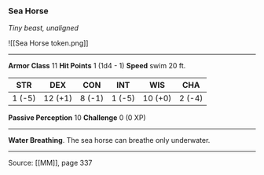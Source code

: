 ### Sea Horse
_Tiny beast, unaligned_

![[Sea Horse token.png]]


---

**Armor Class** 11
**Hit Points** 1 (1d4 - 1)
**Speed** swim 20 ft.

| STR     | DEX     | CON     | INT     | WIS     | CHA     |
|---------|---------|---------|---------|---------|---------|
| 1 (-5) | 12 (+1) | 8 (-1) | 1 (-5) | 10 (+0) | 2 (-4) |

**Passive Perception** 10
**Challenge** 0 (0 XP)

---

**Water Breathing**. The sea horse can breathe only underwater.


---

Source: [[MM]], page 337